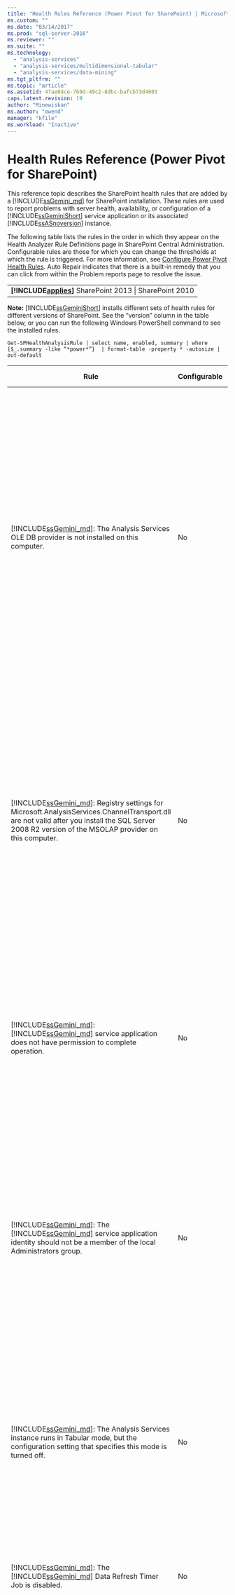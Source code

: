 ```yaml
---
title: "Health Rules Reference (Power Pivot for SharePoint) | Microsoft Docs"
ms.custom: ""
ms.date: "03/14/2017"
ms.prod: "sql-server-2016"
ms.reviewer: ""
ms.suite: ""
ms.technology: 
  - "analysis-services"
  - "analysis-services/multidimensional-tabular"
  - "analysis-services/data-mining"
ms.tgt_pltfrm: ""
ms.topic: "article"
ms.assetid: 47ae04ce-7b9d-49c2-8dbc-bafcb73d4603
caps.latest.revision: 19
author: "Minewiskan"
ms.author: "owend"
manager: "kfile"
ms.workload: "Inactive"
---
```

# Health Rules Reference (Power Pivot for SharePoint)
  This reference topic describes the SharePoint health rules that are added by a [!INCLUDE[ssGemini_md](../../includes/ssgemini-md.md)] for SharePoint installation. These rules are used to report problems with server health, availability, or configuration of a [!INCLUDE[ssGeminiShort](../../includes/ssgeminishort-md.md)] service application or its associated [!INCLUDE[ssASnoversion](../../includes/ssasnoversion-md.md)] instance.  
  
 The following table lists the rules in the order in which they appear on the Health Analyzer Rule Definitions page in SharePoint Central Administration. Configurable rules are those for which you can change the thresholds at which the rule is triggered. For more information, see [Configure Power Pivot Health Rules](../../analysis-services/power-pivot-sharepoint/configure-power-pivot-health-rules.md). Auto Repair indicates that there is a built-in remedy that you can click from within the Problem reports page to resolve the issue.  
  
||  
|-|  
|**[!INCLUDE[applies](../../includes/applies-md.md)]**  SharePoint 2013 &#124; SharePoint 2010|  
  
 **Note:** [!INCLUDE[ssGeminiShort](../../includes/ssgeminishort-md.md)] installs different sets of health rules for different versions of SharePoint. See the “version” column in the table below, or you can run the following Windows PowerShell command to see the installed rules.  
  
```  
Get-SPHealthAnalysisRule | select name, enabled, summary | where {$_.summary -like “*power*”}  | format-table -property * -autosize | out-default  
```  
  
|Rule|Configurable|Auto Repair|Version|Description|  
|----------|------------------|-----------------|-------------|-----------------|  
|[!INCLUDE[ssGemini_md](../../includes/ssgemini-md.md)]: The Analysis Services OLE DB provider is not installed on this computer.|No|No|SharePoint 2010|The Analysis Services OLE DB provider is either not installed on the server or it is the wrong version. This rule appears when your SharePoint farm includes instances of Excel Services on application servers that do not have [!INCLUDE[ssGemini_md](../../includes/ssgemini-md.md)] for SharePoint. The rule warns you that the Analysis Services OLE DB provider used by Excel Services to connect to [!INCLUDE[ssGemini_md](../../includes/ssgemini-md.md)] data is not installed. To resolve this issue, install the OLE DB provider on each Excel Services server that does not have the Analysis Services OLE DB provider. You can download and install the Analysis Services OLE DB provider from the Microsoft Download center. For more information, see [Install the Analysis Services OLE DB Provider on SharePoint Servers](http://msdn.microsoft.com/en-us/2c62daf9-1f2d-4508-a497-af62360ee859).|  
|[!INCLUDE[ssGemini_md](../../includes/ssgemini-md.md)]: Registry settings for Microsoft.AnalysisServices.ChannelTransport.dll are not valid after you install the SQL Server 2008 R2 version of the MSOLAP provider on this computer.|No|Yes|SharePoint 2010|This is a server configuration issue. Most likely, the ChannelTransport.dll is not registered in the global assembly. Run the automatic repair for this rule to register the .dll on each server that has an installation of [!INCLUDE[ssGemini_md](../../includes/ssgemini-md.md)] for SharePoint. Alternatively, you can run regasm.exe manually to register the file. If the SharePoint timer service is not running as local administrator, manual registration might be required. Failure to update the registry settings results in slow server communication between Excel Services and [!INCLUDE[ssGemini_md](../../includes/ssgemini-md.md)] System Service, and can result in connection failures in certain security configurations.|  
|[!INCLUDE[ssGemini_md](../../includes/ssgemini-md.md)]: [!INCLUDE[ssGemini_md](../../includes/ssgemini-md.md)] service application does not have permission to complete operation.|No|No|SharePoint 2010|This rule checks whether the [!INCLUDE[ssGemini_md](../../includes/ssgemini-md.md)] service application identity is database owner of the [!INCLUDE[ssGemini_md](../../includes/ssgemini-md.md)] server application database and has administrative permissions on the local SQL Server Analysis Services instance. These permissions are granted automatically during installation and deployment, but if this step failed to complete, this health rule will occur.|  
|[!INCLUDE[ssGemini_md](../../includes/ssgemini-md.md)]: The [!INCLUDE[ssGemini_md](../../includes/ssgemini-md.md)] service application identity should not be a member of the local Administrators group.|No|No|SharePoint 2010|This is a best practice that improves the overall security of your deployment. If you configured the [!INCLUDE[ssGemini_md](../../includes/ssgemini-md.md)] service application to run under an account that belongs to the local Administrator group, you should change the service account to one that does not belong to that group. The recommendation is to use a least-privileged, dedicated account for each service. Doing so provides service isolation and makes it easier to audit logins. For more information about changing the service account, see [Configure Power Pivot Service Accounts](../../analysis-services/power-pivot-sharepoint/configure-power-pivot-service-accounts.md).|  
|[!INCLUDE[ssGemini_md](../../includes/ssgemini-md.md)]: The Analysis Services instance runs in Tabular mode, but the configuration setting that specifies this mode is turned off.|No|No|SharePoint 2010|This rule checks whether the SQL Server Analysis Services instance in a [!INCLUDE[ssGemini_md](../../includes/ssgemini-md.md)] for SharePoint installation has the **DeploymentMode** server property set to 1. If the property is set to another value, or if the SharePoint Timer service that runs the rule checker does not have permission to open the file, this rule will fail. For more information about the deployment mode property, see [Determine the Server Mode of an Analysis Services Instance](../../analysis-services/instances/determine-the-server-mode-of-an-analysis-services-instance.md).|  
|[!INCLUDE[ssGemini_md](../../includes/ssgemini-md.md)]: The [!INCLUDE[ssGemini_md](../../includes/ssgemini-md.md)] Data Refresh Timer Job is disabled.|No|No|SharePoint 2013<br /><br /> SharePoint 2010|Check the timer job settings to verify the timer job is enabled. If you are not using the [!INCLUDE[ssGemini_md](../../includes/ssgemini-md.md)] data refresh feature, you can ignore this rule. For more information, see [Power Pivot Data Refresh with SharePoint 2010](http://msdn.microsoft.com/en-us/01b54e6f-66e5-485c-acaa-3f9aa53119c9).|  
|[!INCLUDE[ssGemini_md](../../includes/ssgemini-md.md)]: The SQL Server Analysis Services ([!INCLUDE[ssGemini_md](../../includes/ssgemini-md.md)]) service account information that is managed by the SQL Server Configuration Manager is different from the account information that is managed by Central Administration.|No|No|SharePoint 2010|This rule checks whether the service account information in SQL Server Configuration Manager is identical to the managed account information in Central Administration for the same Analysis Services instance. If the accounts are different, an entry is added to the Problem and Resolution report so that you can change the service account information in SQL Server Configuration Manager back to the account specified in Central Administration. SQL Server Configuration Manager is not a supported tool for changing a service account username or password in a [!INCLUDE[ssGemini_md](../../includes/ssgemini-md.md)] for SharePoint installation. Using Central Administration enables the use of the managed accounts feature in SharePoint. More importantly, if your farm includes multiple [!INCLUDE[ssGemini_md](../../includes/ssgemini-md.md)] for SharePoint servers, having inconsistent service account settings can disrupt processing and query operations on the server that has incorrect service information.<br /><br /> On a single server, [!INCLUDE[ssGemini_md](../../includes/ssgemini-md.md)] workbooks will function temporarily when this rule is triggered, but it is advised that you fix the problem as soon as possible. Database and file system permissions are updated using the account information specified in Central Administration.|  
|[!INCLUDE[ssGemini_md](../../includes/ssgemini-md.md)]: The deployed farm solution is not up-to-date.|No|Yes|SharePoint 2010|A [!INCLUDE[ssGemini_md](../../includes/ssgemini-md.md)] for SharePoint installation uses a farm level solution and a web application level solution to install its features. This rule indicates that the farm solution is not current relative to the version or the server or possibly the web solution. Most likely, this is server deployment problem. To remedy this problem, consider running SQL Server Setup to repair one of the [!INCLUDE[ssGemini_md](../../includes/ssgemini-md.md)] for SharePoint installations in your farm. For more information about solutions in a [!INCLUDE[ssGemini_md](../../includes/ssgemini-md.md)] for SharePoint installation, see [Deploy Power Pivot Solutions to SharePoint](../../analysis-services/power-pivot-sharepoint/deploy-power-pivot-solutions-to-sharepoint.md).|  
|[!INCLUDE[ssGemini_md](../../includes/ssgemini-md.md)]: Overall CPU usage is too high.|Yes|No|SharePoint 2010|This rule reports on CPU consumption at the system level. Overall CPU usage is monitored because the [!INCLUDE[ssGemini_md](../../includes/ssgemini-md.md)] System Service uses it as a measure of server health, for health-based load balancing among multiple [!INCLUDE[ssGemini_md](../../includes/ssgemini-md.md)] for SharePoint servers in a farm. Consider adding another application server to the farm, and moving CPU intensive applications to that server.|  
|[!INCLUDE[ssGemini_md](../../includes/ssgemini-md.md)]: Analysis Services does not have sufficient CPU resources to perform requested operations.|Yes|No|SharePoint 2010|The amount of CPU resources available to the Analysis Services process (msmdsrv.exe) is not sufficient for the level of activity on this server. Consider adding another [!INCLUDE[ssGemini_md](../../includes/ssgemini-md.md)] for SharePoint server to the farm. For more information, see [Deployment Checklist: Scale-out by adding Power Pivot Servers to a SharePoint 2010 farm](http://msdn.microsoft.com/library/2dbddcc7-427a-4537-a8e2-56d99b9d967d).|  
|[!INCLUDE[ssGemini_md](../../includes/ssgemini-md.md)]: Analysis Services does not have sufficient memory to perform requested operations.|No|No|SharePoint 2010|This rule is triggered when there is only 5% available memory left to Analysis Services. On a SharePoint application server, a SQL Server Analysis Services instance should always have a small amount of memory in reserve that is always unused. Because the server is memory-bound for the majority of its operations, the server runs best if it does not run all the way to the upper limit.<br /><br /> By default, insufficient memory warnings occur when available memory is down to 5%. You can change this value to be higher or lower by adjusting settings on the Analysis Services instance. For more information, see [Configure Power Pivot Health Rules](../../analysis-services/power-pivot-sharepoint/configure-power-pivot-health-rules.md).<br /><br /> The 5% of unused memory is calculated as a percentage of memory allocated to Analysis Services. For example, if you have 200 GB of total memory, and Analysis Services is allocated 80% of that (or 160 GB), then the 5% of unused memory is 5% of 160 GB (or 8 GB).|  
|[!INCLUDE[ssGemini_md](../../includes/ssgemini-md.md)]: The high number of connections indicates that more servers should be deployed to handle the current load.|Yes|No|SharePoint 2010|By default, this health rule is triggered when the number of distinct user connections exceeds 100. This default value is arbitrary (it is not based on the hardware specifications of your server or on user activity) so you might raise or lower the value depending on the server capacity and user activity in your environment. For more information, see [Configure Power Pivot Health Rules](../../analysis-services/power-pivot-sharepoint/configure-power-pivot-health-rules.md).|  
|[!INCLUDE[ssGemini_md](../../includes/ssgemini-md.md)]: The ratio of load events to connections is too high.|Yes|No|SharePoint 2013<br /><br /> SharePoint 2010|By default, this health rule is triggered when the percentage of load events to connection events exceeds 50% over the entire data collection period (by default, 4 hours). A ratio this high indicates a very high number of connections to unique workbooks, or cache reduction settings that are too aggressive (where workbooks are quickly unloaded and removed from the system, while requests for that data are still active). To avoid counting false positives, there must be at least 20 connections per 4 hour period before the ratio can be calculated. You can base this health rule on a different ratio. For more information, see [Configure Power Pivot Health Rules](../../analysis-services/power-pivot-sharepoint/configure-power-pivot-health-rules.md). For more information about configuring the cache, see [Configure Disk Space Usage &#40;Power Pivot for SharePoint&#41;](../../analysis-services/power-pivot-sharepoint/configure-disk-space-usage-power-pivot-for-sharepoint.md).|  
|[!INCLUDE[ssGemini_md](../../includes/ssgemini-md.md)]: One or more minidump files were found in the Logs directory, indicating a program crash.|No|No|SharePoint 2013<br /><br /> SharePoint 2010|Minidump files are generated during a program crash to capture information about [!INCLUDE[ssGemini_md](../../includes/ssgemini-md.md)] service application state just prior to the crash. This information can be sent to Microsoft and used for troubleshooting. This rule is triggered when .dmp files are detected on the server. The rule provides a link to the file, which can be found in the \OLAP\Log folder of the [!INCLUDE[ssGemini_md](../../includes/ssgemini-md.md)] for SharePoint instance. Note that you cannot use a text editor to view the contents of the file. Viewing a minidump file requires that you download and install a separate debugging tool. For more information, see [Debugging Tools for Windows](http://go.microsoft.com/fwlink/?linkID=208266).|  
|[!INCLUDE[ssGemini_md](../../includes/ssgemini-md.md)]: Disk space is running low on the drive where [!INCLUDE[ssGemini_md](../../includes/ssgemini-md.md)] data is cached.|Yes|No|SharePoint 2010|By default, this health rule is triggered when disk space is less than 5% on the disk drive where the backup folder is located. For more information about setting this percentage, see [Configure Power Pivot Health Rules](../../analysis-services/power-pivot-sharepoint/configure-power-pivot-health-rules.md). For more information about disk usage, see [Configure Disk Space Usage &#40;Power Pivot for SharePoint&#41;](../../analysis-services/power-pivot-sharepoint/configure-disk-space-usage-power-pivot-for-sharepoint.md).|  
|[!INCLUDE[ssGemini_md](../../includes/ssgemini-md.md)]: Usage data is not getting updated at the expected frequency.|Yes|No|SharePoint 2013<br /><br /> SharePoint 2010|[!INCLUDE[ssGemini_md](../../includes/ssgemini-md.md)] for SharePoint uses the built-in usage data collection system to gather metrics about connections, data refresh, and query response times. It stores this usage data in the [!INCLUDE[ssGemini_md](../../includes/ssgemini-md.md)] service application database, which in turn updates a [!INCLUDE[ssGemini_md](../../includes/ssgemini-md.md)] workbook ([!INCLUDE[ssGemini_md](../../includes/ssgemini-md.md)] Management Data.xlsx) that provides data to reports in the [!INCLUDE[ssGemini_md](../../includes/ssgemini-md.md)] Management Dashboard. This rule indicates that usage data is not getting moved to the [!INCLUDE[ssGemini_md](../../includes/ssgemini-md.md)] Management Data.xlsx file with sufficient frequency. The rule uses the timestamp on the .xlsx file as proof that the file is updated. If there are other problems in the usage data collection system that undermines the accuracy of the data, this rule will not detect it. To troubleshoot this error, check the timer jobs to verify they are running. For more information about usage data collection, see [Configure Usage Data Collection for &#40;Power Pivot for SharePoint](../../analysis-services/power-pivot-sharepoint/configure-usage-data-collection-for-power-pivot-for-sharepoint.md).|  
|[!INCLUDE[ssGemini_md](../../includes/ssgemini-md.md)]: Midtier process account should have ‘Full Read’ permission on all associated SPWebApplications.|No|Yes|SharePoint 2013<br /><br /> SharePoint 2010|The [!INCLUDE[ssGemini_md](../../includes/ssgemini-md.md)] service application identity must have **Full Read** permissions in order to access the SharePoint content databases on behalf of users who have View Only permissions on a document.<br /><br /> To determine which account is used as the [!INCLUDE[ssGemini_md](../../includes/ssgemini-md.md)] service application identity, open the **Configure service accounts** page in Central Administration. Most likely, the service application runs in either the **SharePoint Web Services System** service application pool or in a dedicated application pool.<br /><br /> Although this rule provides a **Repair Automatically** option, you will get better results if you grant the permissions manually:<br /><br /> <br /><br /> 1) In Central Administration, click **Manage web applications**.<br /><br /> 2) Select a web site, and then click **User Policy**.<br /><br /> 3) Click **Add Users**.<br /><br /> 4) Select (All zones) and click **Next**.<br /><br /> 5) In Users, enter the [!INCLUDE[ssGemini_md](../../includes/ssgemini-md.md)] service application identity, and then click the **Full Read** checkbox. Click **6) Finish**.<br /><br /> 6) Verify the repair. In Monitoring, click **Review rule definitions**. Find and then open the [!INCLUDE[ssGemini_md](../../includes/ssgemini-md.md)] rule. Click **Run Now**. Go back to **Review problems and solutions** to verify the rule no longer appears.|  
|[!INCLUDE[ssGemini_md](../../includes/ssgemini-md.md)]: Secondary Logon service (seclogon) is disabled|No|No|SharePoint 2013<br /><br /> SharePoint 2010|The Secondary Logon service is used to generate thumbnail images of [!INCLUDE[ssGemini_md](../../includes/ssgemini-md.md)] workbooks in the [!INCLUDE[ssGemini_md](../../includes/ssgemini-md.md)] Gallery. By default, the Secondary Logon service is set to manual startup. If the service is disabled, thumbnail generation will fail. Additionally, the ULS logs will contain the following error: “The error 1058 can have as a root cause the fact the Windows service “Secondary Logon” is disabled.”<br /><br /> To check service configuration, use the Services console application to find Secondary Logon and change its **Startup Type** to **Manual**. If you cannot enable the service, your organization might have a group policy that disables it. Check with an administrator to determine whether this is the case.<br /><br /> After you enable the service, thumbnail or snapshot images will refresh over time. Optionally, you can force a refresh by restarting the service and opening and then resaving the property pages of a specific report. For more information, see [How to Use Power Pivot Gallery](http://go.microsoft.com/fwlink/?LinkId=246462).|  
|[!INCLUDE[ssGemini_md](../../includes/ssgemini-md.md)]: ADOMD.NET is not installed on a standalone WFE that is configured for central admin|No|No|SharePoint 2013<br /><br /> SharePoint 2010|ADOMD.NET is an Analysis Services client library that supports connections to an Analysis Services database. In a deployment of [!INCLUDE[ssGemini_md](../../includes/ssgemini-md.md)] for SharePoint, ADOMD.NET provides access to the built-in reports in the [!INCLUDE[ssGemini_md](../../includes/ssgemini-md.md)] management dashboard in Central Administration. Built-in reports are actually [!INCLUDE[ssGemini_md](../../includes/ssgemini-md.md)] workbooks that contain embedded Analysis Services data. The management dashboard uses ADOMD.NET to send a connection request to the server that loads data contained in the workbook.<br /><br /> On topologies that include Central Administration running on a standalone web front end server, you must install ADOMD.NET manually if you want to view these reports in the management dashboard. For more information, see [Install ADOMD.NET on Web Front-End Servers Running Central Administration](http://msdn.microsoft.com/en-us/c2372180-e847-4cdb-b267-4befac3faf7e).|  
  
  
